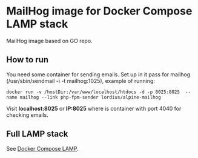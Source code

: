 # MailHog image for Docker Compose LAMP stack
MailHog image based on GO repo.

## How to run

You need some container for sending emails. Set up in it pass for mailhog (/usr/sbin/sendmail -i -t mailhog:1025), example of running:

`docker run -v /hostDir:/var/www/localhost/htdocs -d -p 8025:8025  --name mailhog --link php-fpm-sender lordius/alpine-mailhog`

Visit **localhost:8025** or **IP:8025** where is container with port 4040 for checking emails.

## Full LAMP stack

See [Docker Compose LAMP](https://github.com/a-kom/docker-compose-lamp).
